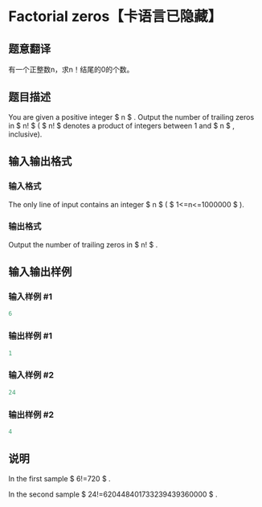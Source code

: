 # Factorial zeros【卡语言已隐藏】

## 题意翻译

有一个正整数n，求n！结尾的0的个数。

## 题目描述

You are given a positive integer $ n $ . Output the number of trailing zeros in $ n! $ ( $ n! $ denotes a product of integers between 1 and $ n $ , inclusive).

## 输入输出格式

### 输入格式

The only line of input contains an integer $ n $ ( $ 1<=n<=1000000 $ ).

### 输出格式

Output the number of trailing zeros in $ n! $ .

## 输入输出样例

### 输入样例 #1

```cpp
6

```
### 输出样例 #1

```cpp
1

```
### 输入样例 #2

```cpp
24

```
### 输出样例 #2

```cpp
4

```
## 说明

In the first sample $ 6!=720 $ .

In the second sample $ 24!=620448401733239439360000 $ .

